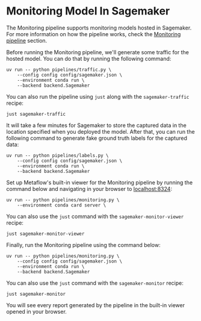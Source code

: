 # Monitoring Model In Sagemaker

The Monitoring pipeline supports monitoring models hosted in Sagemaker. For more information on how the pipeline works, check the [Monitoring pipeline](.guide/monitoring-pipeline/introduction.md) section.

Before running the Monitoring pipeline, we'll generate some traffic for the hosted model. You can do that by running the following command:

```shell
uv run -- python pipelines/traffic.py \
    --config config config/sagemaker.json \
    --environment conda run \
    --backend backend.Sagemaker
```

You can also run the pipeline using `just` along with the `sagemaker-traffic` recipe:

```shell
just sagemaker-traffic
```

It will take a few minutes for Sagemaker to store the captured data in the location specified when you deployed the model. After that, you can run the following command to generate fake ground truth labels for the captured data:

```shell
uv run -- python pipelines/labels.py \
    --config config config/sagemaker.json \
    --environment conda run \
    --backend backend.Sagemaker
```

Set up Metaflow's built-in viewer for the Monitoring pipeline by running the command below and navigating in your browser to [localhost:8324](http://localhost:8324/):

```shell
uv run -- python pipelines/monitoring.py \
    --environment conda card server \
```


You can also use the `just` command with the `sagemaker-monitor-viewer` recipe:

```shell
just sagemaker-monitor-viewer
```

Finally, run the Monitoring pipeline using the command below:

```shell
uv run -- python pipelines/monitoring.py \
    --config config config/sagemaker.json \
    --environment conda run \
    --backend backend.Sagemaker
```

You can also use the `just` command with the `sagemaker-monitor` recipe:

```shell
just sagemaker-monitor
```

You will see every report generated by the pipeline in the built-in viewer opened in your browser.